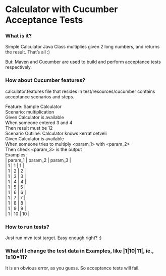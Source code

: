 # Calculator with Cucumber Acceptance Tests

### What is it?
Simple Calculator Java Class multiplies given 2 long numbers, and returns the result.
That’s all :)

But: Maven and Cucumber are used to build and perform acceptance tests respectively.
### How about Cucumber features?
calculator.features file that resides in test/resources/cucumber contains acceptance scenarios and steps.

Feature: Sample Calculator  
Scenario: multiplication  
    Given Calculator is available  
    When someone entered 3 and 4  
    Then result must be 12  
Scenario Outline: Calculator knows kerrat cetveli  
    Given Calculator is available  
    When someone tries to multiply  \<param\_1\> with  \<param\_2\>  
    Then check \<param\_3\> is the output  
	    Examples:  
	    | param_1 | param_2 | param_3 |  
	    | 1 | 1 | 1 |  
	    | 1 | 2 | 2 |  
	    | 1 | 3 | 3 |  
	    | 1 | 4 | 4 |  
	    | 1 | 5 | 5 |  
	    | 1 | 6 | 6 |  
	    | 1 | 7 | 7 |  
	    | 1 | 8 | 8 |  
	    | 1 | 9 | 9 |  
	    | 1 | 10 | 10 |
### How to run tests?
Just run mvn test target. Easy enough right? :)

### What if I change the test data in Examples,  like |1|10|11|, ie., 1x10=11?
It is an obvious error, as you guess. So acceptance tests will fail.
